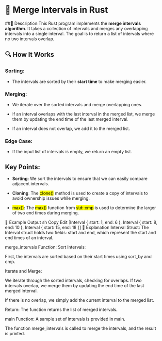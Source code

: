 # 📌 Merge Intervals in Rust

##🚀 Description
This Rust program implements the **merge intervals algorithm**. It takes a collection of intervals and merges any overlapping intervals into a single interval. 
The goal is to return a list of intervals where no two intervals overlap.

## 🔍 How It Works
### Sorting:

- The intervals are sorted by their **start time** to make merging easier.

### Merging:

- We iterate over the sorted intervals and merge overlapping ones.

- If an interval overlaps with the last interval in the merged list, we merge them by updating the end time of the last merged interval.

- If an interval does not overlap, we add it to the merged list.

### Edge Case:

- If the input list of intervals is empty, we return an empty list.

## Key Points:
- **Sorting**: We sort the intervals to ensure that we can easily compare adjacent intervals.

- **Cloning**: The <mark>clone()</mark> method is used to create a copy of intervals to avoid ownership issues while merging.

- <mark>max()</mark>: The <mark>max()</mark> function from <mark>std::cmp</mark> is used to determine the larger of two end times during merging.

🎯 Example Output
sh
Copy
Edit
[Interval { start: 1, end: 6 }, Interval { start: 8, end: 10 }, Interval { start: 15, end: 18 }]
📂 Explanation
Interval Struct:
The Interval struct holds two fields: start and end, which represent the start and end times of an interval.

merge_intervals Function:
Sort Intervals:

First, the intervals are sorted based on their start times using sort_by and cmp.

Iterate and Merge:

We iterate through the sorted intervals, checking for overlaps. If two intervals overlap, we merge them by updating the end time of the last merged interval.

If there is no overlap, we simply add the current interval to the merged list.

Return: The function returns the list of merged intervals.

main Function:
A sample set of intervals is provided in main.

The function merge_intervals is called to merge the intervals, and the result is printed.
